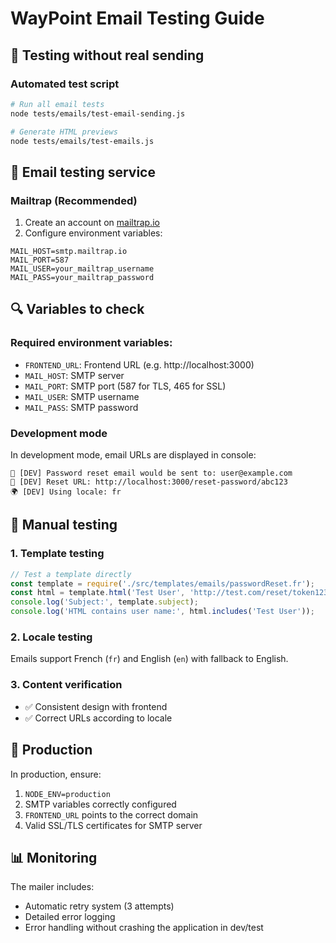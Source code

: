 # WayPoint Email Testing Guide

## 🧪 Testing without real sending

### Automated test script
```bash
# Run all email tests
node tests/emails/test-email-sending.js

# Generate HTML previews
node tests/emails/test-emails.js
```

## 📧 Email testing service

### Mailtrap (Recommended)
1. Create an account on [mailtrap.io](https://mailtrap.io)
2. Configure environment variables:
```env
MAIL_HOST=smtp.mailtrap.io
MAIL_PORT=587
MAIL_USER=your_mailtrap_username
MAIL_PASS=your_mailtrap_password
```

## 🔍 Variables to check

### Required environment variables:
- `FRONTEND_URL`: Frontend URL (e.g. http://localhost:3000)
- `MAIL_HOST`: SMTP server
- `MAIL_PORT`: SMTP port (587 for TLS, 465 for SSL)
- `MAIL_USER`: SMTP username
- `MAIL_PASS`: SMTP password

### Development mode
In development mode, email URLs are displayed in console:
```
📧 [DEV] Password reset email would be sent to: user@example.com
🔗 [DEV] Reset URL: http://localhost:3000/reset-password/abc123
🌍 [DEV] Using locale: fr
```

## 📝 Manual testing

### 1. Template testing
```javascript
// Test a template directly
const template = require('./src/templates/emails/passwordReset.fr');
const html = template.html('Test User', 'http://test.com/reset/token123');
console.log('Subject:', template.subject);
console.log('HTML contains user name:', html.includes('Test User'));
```

### 2. Locale testing
Emails support French (`fr`) and English (`en`) with fallback to English.

### 3. Content verification
- ✅ Consistent design with frontend
- ✅ Correct URLs according to locale

## 🚀 Production

In production, ensure:
1. `NODE_ENV=production` 
2. SMTP variables correctly configured
3. `FRONTEND_URL` points to the correct domain
4. Valid SSL/TLS certificates for SMTP server

## 📊 Monitoring

The mailer includes:
- Automatic retry system (3 attempts)
- Detailed error logging
- Error handling without crashing the application in dev/test 
